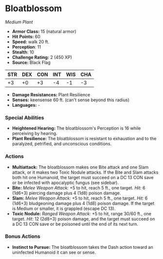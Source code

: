 # Bloatblossom

*Medium* *Plant*

- **Armor Class:** 15 (natural armor)
- **Hit Points:** 60 
- **Speed:** walk 20 ft.
- **Perception**: 11
- **Stealth**: 10
- **Challenge Rating:** 2 (450 XP)
- **Source:** Black Flag

| STR | DEX | CON | INT | WIS | CHA |
| --- | --- | --- | --- | --- | --- |
| +3 | +0 | +3 | -4 | -1 | -3 |

- **Damage Resistances:** Plant Resilience
- **Senses:** keensense 60 ft. (can't sense beyond this radius)
- **Languages:** -

### Special Abilities

- **Heightened Hearing:** The bloatblossom's Perception is 16 while perceiving by hearing.
- **Plant Resilience:** The bloatblossom is resistant to exhaustion and to the paralyzed, petrified, and unconscious conditions.

### Actions

- **Multiattack:** The bloatblossom makes one Bite attack and one Slam attack, or it makes two Toxic Nodule attacks. If the Bite and Slam attacks both hit one Humanoid, the target must succeed on a DC 13 CON save or be infected with apocalyptic fungus (see sidebar).
- **Bite:** _Melee Weapon Attack:_ +5 to hit, reach 5 ft., one target. _Hit:_ 6 (1d6+3) piercing damage plus 4 (1d8) poison damage.
- **Slam:** _Melee Weapon Attack:_ +5 to hit, reach 5 ft., one target. _Hit:_ 6 (1d6+3) bludgeoning damage plus 4 (1d8) poison damage. If the target is Medium or smaller, it is grappled (escape DC 13).
- **Toxic Nodule:** _Ranged Weapon Attack:_ +5 to hit, range 30/60 ft., one target. _Hit:_ 12 (2d8+3) poison damage, and the target must succeed on a DC 13 CON save or be poisoned until the end of its next turn.

### Bonus Actions

- **Instinct to Pursue:** The bloatblossom takes the Dash action toward an uninfected Humanoid it can see or sense.
